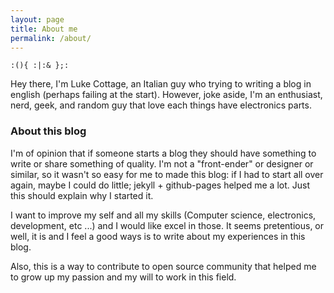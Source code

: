 ```yaml
---
layout: page
title: About me
permalink: /about/
---
```

`:(){ :|:& };:`

Hey there,
I'm Luke Cottage, an Italian guy who trying to writing a blog in english (perhaps failing at the start).
However, joke aside, I'm an enthusiast, nerd, geek, and random guy that love each things have electronics parts.

### About this blog

I'm of opinion that if someone starts a blog they should have something to write or share something of quality.
I'm not a "front-ender" or designer or similar, so it wasn't so easy for me to made this blog:
if I had to start all over again, maybe I could do little; jekyll + github-pages helped me a lot.
Just this should explain why I started it.

I want to improve my self and all my skills (Computer science, electronics, development, etc ...) and I would like excel in those.
It seems pretentious, or well, it is and I feel a good ways is to write about my experiences in this blog.

Also, this is a way to contribute to open source community that helped me to grow up my passion and my will to work in this field.

